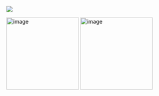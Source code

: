 ![](https://komarev.com/ghpvc/?username=VERIFIEDreality&style=for-the-badge&label=&color=8b243a)







<img width="190" height="190" alt="image" src="https://github.com/user-attachments/assets/3be88176-8fa2-49e4-8114-362b5b31283e" />
<img width="190" height="190" alt="image" src="https://github.com/user-attachments/assets/505d8656-5f4f-4082-8c6f-8dddcc5d9aa9" />
